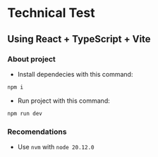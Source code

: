 # Technical Test

## Using React + TypeScript + Vite

### About project

- Install dependecies with this command:

```js
npm i
```

- Run project with this command:

```js
npm run dev
```

### Recomendations

- Use `nvm` with `node 20.12.0`
